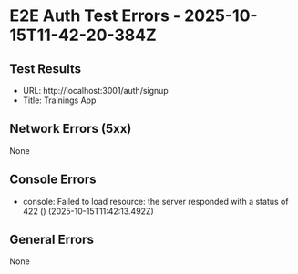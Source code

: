 # E2E Auth Test Errors - 2025-10-15T11-42-20-384Z

## Test Results
- URL: http://localhost:3001/auth/signup
- Title: Trainings App

## Network Errors (5xx)
None

## Console Errors
- console: Failed to load resource: the server responded with a status of 422 () (2025-10-15T11:42:13.492Z)

## General Errors
None
